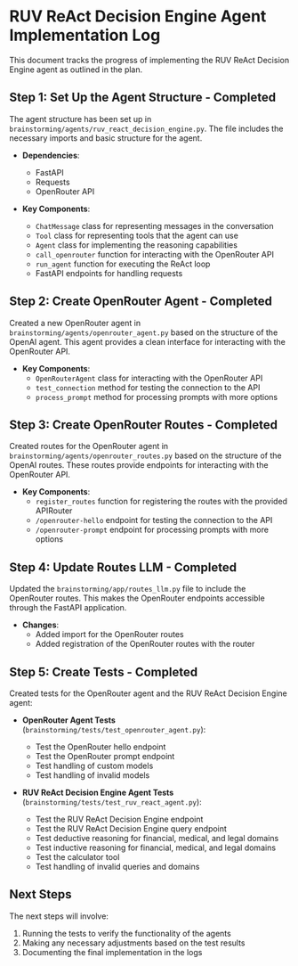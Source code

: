 # RUV ReAct Decision Engine Agent Implementation Log

This document tracks the progress of implementing the RUV ReAct Decision Engine agent as outlined in the plan.

## Step 1: Set Up the Agent Structure - Completed

The agent structure has been set up in `brainstorming/agents/ruv_react_decision_engine.py`. The file includes the necessary imports and basic structure for the agent.

- **Dependencies**:
  - FastAPI
  - Requests
  - OpenRouter API

- **Key Components**:
  - `ChatMessage` class for representing messages in the conversation
  - `Tool` class for representing tools that the agent can use
  - `Agent` class for implementing the reasoning capabilities
  - `call_openrouter` function for interacting with the OpenRouter API
  - `run_agent` function for executing the ReAct loop
  - FastAPI endpoints for handling requests

## Step 2: Create OpenRouter Agent - Completed

Created a new OpenRouter agent in `brainstorming/agents/openrouter_agent.py` based on the structure of the OpenAI agent. This agent provides a clean interface for interacting with the OpenRouter API.

- **Key Components**:
  - `OpenRouterAgent` class for interacting with the OpenRouter API
  - `test_connection` method for testing the connection to the API
  - `process_prompt` method for processing prompts with more options

## Step 3: Create OpenRouter Routes - Completed

Created routes for the OpenRouter agent in `brainstorming/agents/openrouter_routes.py` based on the structure of the OpenAI routes. These routes provide endpoints for interacting with the OpenRouter API.

- **Key Components**:
  - `register_routes` function for registering the routes with the provided APIRouter
  - `/openrouter-hello` endpoint for testing the connection to the API
  - `/openrouter-prompt` endpoint for processing prompts with more options

## Step 4: Update Routes LLM - Completed

Updated the `brainstorming/app/routes_llm.py` file to include the OpenRouter routes. This makes the OpenRouter endpoints accessible through the FastAPI application.

- **Changes**:
  - Added import for the OpenRouter routes
  - Added registration of the OpenRouter routes with the router

## Step 5: Create Tests - Completed

Created tests for the OpenRouter agent and the RUV ReAct Decision Engine agent:

- **OpenRouter Agent Tests** (`brainstorming/tests/test_openrouter_agent.py`):
  - Test the OpenRouter hello endpoint
  - Test the OpenRouter prompt endpoint
  - Test handling of custom models
  - Test handling of invalid models

- **RUV ReAct Decision Engine Agent Tests** (`brainstorming/tests/test_ruv_react_agent.py`):
  - Test the RUV ReAct Decision Engine endpoint
  - Test the RUV ReAct Decision Engine query endpoint
  - Test deductive reasoning for financial, medical, and legal domains
  - Test inductive reasoning for financial, medical, and legal domains
  - Test the calculator tool
  - Test handling of invalid queries and domains

## Next Steps

The next steps will involve:

1. Running the tests to verify the functionality of the agents
2. Making any necessary adjustments based on the test results
3. Documenting the final implementation in the logs